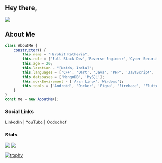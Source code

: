 ## Hey there,
![](https://komarev.com/ghpvc/?username=UxHarshit&abbreviated=true)
## About Me
```javascript
class AboutMe {
    constructor() {
        this.name = "Harshit Katheria";
        this.role = ['Full Stack Dev','Reverse Engineer','Cyber Security'];
        this.age = 20;
        this.location = "[Noida, India]";
        this.languages = ['C++', 'Dart', 'Java', 'PHP', 'JavaScript', 'Kotlin', 'Python', 'TypeScript'];
        this.databases = ['MongoDB', 'MySQL'];
        this.workEnviroment = ['Arch Linux','Windows'];
        this.tools = ['Android', 'Docker', 'Figma', 'Firebase', 'Flutter', 'Git', 'Heroku', 'Node.js', 'Postman'];
    }
}
const me = new AboutMe();
```


### Social Links 

[LinkedIn](https://linkedin.com/in/harshit-katheria) | 
[YouTube](https://www.youtube.com/@teamuxh6855) | 
[Codechef](https://www.codechef.com/users/harshit_k7890)


### Stats
![](https://github-readme-stats.vercel.app/api/top-langs?username=uxharshit&show_icons=true&locale=en&layout=compact&theme=onedark) 
![](https://github-readme-stats.vercel.app/api?username=uxharshit&show_icons=true&locale=en&theme=onedark)

[![trophy](https://github-profile-trophy.vercel.app/?username=uxharshit&theme=onedark)](https://github.com/ryo-ma/github-profile-trophy)
